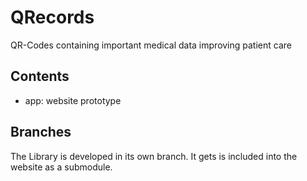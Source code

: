 # QRecords
QR-Codes containing important medical data improving patient care

## Contents
 - app: website prototype

## Branches 
 The Library is developed in its own branch.
 It gets is included into the website as a submodule. 